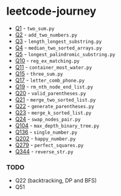 # leetcode-journey

- [Q1](https://leetcode.com/problems/two-sum/) - `two_sum.py`
- [Q2](https://leetcode.com/problems/add-two-numbers) - `add_two_numbers.py`
- [Q3](https://leetcode.com/problems/longest-substring-without-repeating-characters) - `length_longest_substring.py` 
- [Q4](https://leetcode.com/problems/median-of-two-sorted-arrays) - `median_two_sorted_arrays.py`
- [Q5](https://leetcode.com/problems/longest-palindromic-substring/) - `longest_palindromic_substring.py`
- [Q10](https://leetcode.com/problems/regular-expression-matching/) - `reg_ex_matching.py`
- [Q11](https://leetcode.com/problems/container-with-most-water/) - `container_most_water.py`
- [Q15](https://leetcode.com/problems/3sum/) - `three_sum.py`
- [Q17](https://leetcode.com/problems/letter-combinations-of-a-phone-number/) - `letter_comb_phone.py`
- [Q19](https://leetcode.com/problems/remove-nth-node-from-end-of-list/) - `rm_nth_node_end_list.py`
- [Q20](https://leetcode.com/problems/valid-parentheses/) - `valid_parentheses.py`
- [Q21](https://leetcode.com/problems/merge-two-sorted-lists/) - `merge_two_sorted_list.py`
- [Q22](https://leetcode.com/problems/generate-parentheses/) - `generate_parentheses.py`
- [Q23](https://leetcode.com/problems/merge-k-sorted-lists/) - `merge_k_sorted_list.py`
- [Q24](https://leetcode.com/problems/swap-nodes-in-pairs/) - `swap_nodes_pair.py`
- [Q104](https://leetcode.com/problems/maximum-depth-of-binary-tree/) - `max_depth_binary_tree.py`
- [Q136](https://leetcode.com/problems/single-number/) - `single_number.py`
- [Q202](https://leetcode.com/problems/happy-number/) - `happy_number.py`
- [Q279](https://leetcode.com/problems/perfect-squares/) - `perfect_squares.py`
- [Q344](https://leetcode.com/problems/reverse-string/) - `reverse_str.py`

### TODO
- Q22 (backtracking, DP and BFS)
- Q51

